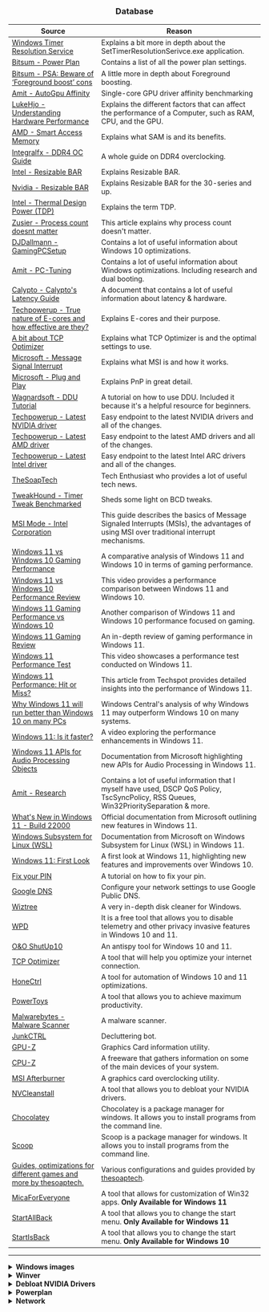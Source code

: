 ### <div align="center">Database</div>

| Source  | Reason |
| ------------- | ------------- |
| [Windows Timer Resolution Service](https://forums.guru3d.com/threads/windows-timer-resolution-tool-in-form-of-system-service.376458/)  | Explains a bit more in depth about the SetTimerResolutionSerivce.exe application. |
| [Bitsum - Power Plan](https://bitsum.com/known-windows-power-guids/)  | Contains a list of all the power plan settings. |
| [Bitsum - PSA: Beware of ‘Foreground boost’ cons](https://bitsum.com/tips-and-tweaks/psa-beware-of-foreground-boost-cons/)  | A little more in depth about Foreground boosting. |
| [Amit - AutoGpu Affinity](https://github.com/amitxv/AutoGpuAffinity)  | Single-core GPU driver affinity benchmarking |
| [LukeHjo - Understanding Hardware Performance](https://dev.lukehjo.tech/part-1-understanding-hardware-performance) | Explains the different factors that can affect the performance of a Computer, such as RAM, CPU, and the GPU. |
| [AMD - Smart Access Memory](https://www.amd.com/en/technologies/smart-access-memory) | Explains what SAM is and its benefits. |
| [Integralfx - DDR4 OC Guide](https://github.com/integralfx/MemTestHelper/blob/oc-guide/DDR4%20OC%20Guide.md) | A whole guide on DDR4 overclocking. |
| [Intel - Resizable BAR](https://www.intel.com/content/www/us/en/support/articles/000090831/graphics.html) | Explains Resizable BAR. |
| [Nvidia - Resizable BAR](https://www.nvidia.com/en-us/geforce/news/geforce-rtx-30-series-resizable-bar-support/) | Explains Resizable BAR for the 30-series and up. |
| [Intel - Thermal Design Power (TDP)](https://www.intel.com/content/www/us/en/support/articles/000055611/processors.html) | Explains the term TDP. |
| [Zusier - Process count doesnt matter](https://zusier.xyz/blog/posts/process-count-doesnt-matter/) | This article explains why process count doesn't matter. |
| [DJDallmann - GamingPCSetup](https://github.com/djdallmann/GamingPCSetup) | Contains a lot of useful information about Windows 10 optimizations. |
| [Amit - PC-Tuning](https://github.com/amitxv/PC-Tuning/tree/main) | Contains a lot of useful information about Windows optimizations. Including research and dual booting. |
| [Calypto - Calypto's Latency Guide](https://docs.google.com/document/d/1c2-lUJq74wuYK1WrA_bIvgb89dUN0sj8-hO3vqmrau4/edit) | A document that contains a lot of useful information about latency & hardware. |
| [Techpowerup - True nature of E-cores and how effective are they?](https://www.techpowerup.com/forums/threads/true-nature-of-e-cores-and-how-effective-are-they.298321/) | Explains E-cores and their purpose. |
| [A bit about TCP Optimizer](https://www.speedguide.net/faq/35-what-are-the-best-tcp-optimizer-settings-for-474) | Explains what TCP Optimizer is and the optimal settings to use. |
| [Microsoft - Message Signal Interrupt](https://learn.microsoft.com/en-us/windows-hardware/drivers/kernel/introduction-to-message-signaled-interrupts) | Explains what MSI is and how it works. |
| [Microsoft - Plug and Play](https://learn.microsoft.com/en-us/windows-hardware/drivers/kernel/introduction-to-plug-and-play) | Explains PnP in great detail. |
| [Wagnardsoft - DDU Tutorial](https://www.wagnardsoft.com/content/DDU-Guide-Tutorial) | A tutorial on how to use DDU. Included it because it's a helpful resource for beginners. |
|[Techpowerup - Latest NVIDIA driver](https://www.techpowerup.com/download/nvidia-geforce-graphics-drivers/#history)| Easy endpoint to the latest NVIDIA drivers and all of the changes. |
|[Techpowerup - Latest AMD driver](https://www.techpowerup.com/download/amd-radeon-graphics-drivers/)| Easy endpoint to the latest AMD drivers and all of the changes. |
|[Techpowerup - Latest Intel driver](https://www.techpowerup.com/download/intel-arc-graphics-drivers/)| Easy endpoint to the latest Intel ARC drivers and all of the changes. |
| [TheSoapTech](https://www.tiktok.com/@thesoaptech) | Tech Enthusiast who provides a lot of useful tech news. |
| [TweakHound - Timer Tweak Benchmarked](https://www.tweakhound.com/2014/01/30/timer-tweaks-benchmarked/) | Sheds some light on BCD tweaks. |
| [MSI Mode - Intel Corporation](https://www.kernel.org/doc/html/latest/PCI/msi-howto.html) | This guide describes the basics of Message Signaled Interrupts (MSIs), the advantages of using MSI over traditional interrupt mechanisms. |
| [Windows 11 vs Windows 10 Gaming Performance](https://www.youtube.com/watch?v=L9J9I1pCBtw) | A comparative analysis of Windows 11 and Windows 10 in terms of gaming performance. |
| [Windows 11 vs Windows 10 Performance Review](https://www.youtube.com/watch?v=XBFTSej-yIs) | This video provides a performance comparison between Windows 11 and Windows 10. |
| [Windows 11 Gaming Performance vs Windows 10](https://www.youtube.com/watch?v=av7D5YPpbow) | Another comparison of Windows 11 and Windows 10 performance focused on gaming. |
| [Windows 11 Gaming Review](https://www.youtube.com/watch?v=5DnCPRaABnc) | An in-depth review of gaming performance in Windows 11. |
| [Windows 11 Performance Test](https://www.youtube.com/watch?v=oWNHU3JuqeU) | This video showcases a performance test conducted on Windows 11. |
| [Windows 11 Performance: Hit or Miss?](https://www.techspot.com/article/2349-windows-11-performance/) | This article from Techspot provides detailed insights into the performance of Windows 11. |
| [Why Windows 11 will run better than Windows 10 on many PCs](https://www.windowscentral.com/why-windows-11-will-run-better-windows-10-many-pcs) | Windows Central's analysis of why Windows 11 may outperform Windows 10 on many systems. |
| [Windows 11: Is it faster?](https://www.youtube.com/watch?v=YtML5uOGdXY) | A video exploring the performance enhancements in Windows 11. |
| [Windows 11 APIs for Audio Processing Objects](https://learn.microsoft.com/en-us/windows-hardware/drivers/audio/windows-11-apis-for-audio-processing-objects) | Documentation from Microsoft highlighting new APIs for Audio Processing in Windows 11. |
| [Amit - Research](https://github.com/amitxv/PC-Tuning/blob/main/docs/research.md)  | Contains a lot of useful information that I myself have used, DSCP QoS Policy, TscSyncPolicy, RSS Queues, Win32PrioritySeparation & more. |
| [What's New in Windows 11 - Build 22000](https://learn.microsoft.com/en-us/windows/apps/whats-new/windows-11-build-22000) | Official documentation from Microsoft outlining new features in Windows 11. |
| [Windows Subsystem for Linux (WSL)](https://learn.microsoft.com/en-us/windows/wsl/) | Documentation from Microsoft on Windows Subsystem for Linux (WSL) in Windows 11. |
| [Windows 11: First Look](https://www.youtube.com/watch?v=kC3eWRPzeWw) | A first look at Windows 11, highlighting new features and improvements over Windows 10. |
| [Fix your PIN](https://www.kapilarya.com/fix-pin-not-working-in-windows-10) | A tutorial on how to fix your pin. |
| [Google DNS](https://developers.google.com/speed/public-dns/docs/using)| Configure your network settings to use Google Public DNS. |
| [Wiztree](https://www.diskanalyzer.com/) | A very in-depth disk cleaner for Windows. |
| [WPD](https://wpd.app/) | It is a free tool that allows you to disable telemetry and other privacy invasive features in Windows 10 and 11.  |
| [O&O ShutUp10](https://www.oo-software.com/en/shutup10/update) | An antispy tool for Windows 10 and 11. |
| [TCP Optimizer](https://www.speedguide.net/downloads.php) | A tool that will help you optimize your internet connection. |
| [HoneCtrl](https://github.com/auraside/HoneCtrl/releases/tag/2.7) | A tool for automation of Windows 10 and 11 optimizations. |
| [PowerToys](https://github.com/Microsoft/PowerToys) | A tool that allows you to achieve maximum productivity. |
| [Malwarebytes - Malware Scanner](https://www.malwarebytes.com/solutions/malware-scanner) | A malware scanner. |
| [JunkCTRL](https://github.com/builtbybel/JunkCtrl) | Decluttering bot. |
| [GPU-Z](https://www.techpowerup.com/download/techpowerup-gpu-z/) | Graphics Card information utility. |
| [CPU-Z](https://www.cpuid.com/softwares/cpu-z.html) | A freeware that gathers information on some of the main devices of your system. |
| [MSI Afterburner](https://www.msi.com/Landing/afterburner/graphics-cards) | A graphics card overclocking utility. |
| [NVCleanstall](https://www.techpowerup.com/nvcleanstall/) | A tool that allows you to debloat your NVIDIA drivers. |
| [Chocolatey](https://chocolatey.org/install) | Chocolatey is a package manager for windows. It allows you to install programs from the command line. |
| [Scoop](https://scoop.sh) | Scoop is a package manager for windows. It allows you to install programs from the command line. |
| [Guides, optimizations for different games and more by thesoaptech.](https://drive.google.com/drive/folders/1u4NslwJn89M1Qx5V2ue5ncELKDcAbHv2?usp=drive_link) | Various configurations and guides provided by [thesoaptech](https://linktr.ee/thesoaptech). |
| [MicaForEveryone](https://github.com/MicaForEveryone/MicaForEveryone) | A tool that allows for customization of Win32 apps. **Only Available for Windows 11** |
| [StartAllBack](https://www.startallback.com/) | A tool that allows you to change the start menu. **Only Available for Windows 11** |
| [StartIsBack](https://startisback.com/) | A tool that allows you to change the start menu. **Only Available for Windows 10** |

---

<details>

**<summary>Windows images</summary>**

- **[Windows 10 image](https://www.microsoft.com/en-us/software-download/windows10ISO)**

- **[Windows 11 image](https://www.microsoft.com/en-us/software-download/windows11)**

</details>

<details>

**<summary>Winver</summary>**
WIN + R and type `winver` and press enter. This will open a window that shows you your current Windows version.

<p>
 <img src="/assets/Windows/winver.png" alt="winver" /></a>
</p>

</details>

<details>

**<summary>Debloat NVIDIA Drivers</summary>**

-  Download **[DDU](https://www.guru3d.com/files-details/display-driver-uninstaller-download.html)**.

-  Download **[NVCleanstall](https://www.techpowerup.com/nvcleanstall/)**.

-  Boot into safe mode.

- Run DDU and uninstall the drivers.

- **Reboot.**

- Run NVCleanStall and build the driver using these settings or do it yourself **[Amitxv - Configure NVIDIA](https://github.com/amitxv/PC-Tuning/blob/516ad5a2b956a70cc22b0b4da15e5c599cb034f2/docs/configure-nvidia.md)**.

<p>
	<img src="/assets/Configurations/nvcleanstall_guide.png" alt="NVCleanstall" /></a>
</p>

- Install the drivers from the package that NVCleanstall or you created.

- **Reboot.**

</details>

<details>

**<summary>Powerplan</summary>**

- **Powerplan** is a built in feature that allows you to control the power settings of your computer. It can be used to set the power plan to high performance, balanced, power saver or a custom one. Bitsum has one available @ **[Process Lasso](https://bitsum.com/get-lasso-pro/)**.

</details>

<details>

**<summary>Network</summary>**

#### **Cloudflare IPv4 DNS Servers**

1.1.1.1 and 1.0.0.1

#### **Cloudflare IPv6 DNS Servers**

2606:4700:4700::1111 and 2606:4700:4700::1001

#### **Google IPv4 DNS Servers**

 8.8.8.8 and 8.8.4.4
 
#### **Google IPv6 DNS Servers**

2001:4860:4860::8888 and 2001:4860:4860::8844

#### **Quad9 IPv4 DNS Servers**

9.9.9.9 and 149.112.112.112

#### **Quad9 IPv6 DNS Servers**

2620:fe::fe and 2620:fe::9

#### **Good to know IPConfig commands**

`ipconfig /flushdns` - Flushes the DNS cache.

`ipconfig /Displaydns` - Shows information about your current DNS server.

`ipconfig /Registerdns` - Initiates manual dynamic registration for the DNS names and IP addresses that are configured at a computer.

`ipconfig /release` - Releases the IPv4 address that you are currently using.

`ipconfig /release6` - Releases the IPv6 address that you are currently using.

`ipconfig /renew` - Renews an IPv4 address on your device.

`ipconfig /renew6` - Renews an IPv6 address on your device.

`ipconfig /all` - Displays all the information about all your current network adapters.

`ipconfig /?` - Help for IPConfig.

#### **Generally good to know commands**

`netsh => /?` -  A powerful command for configuring network adapters.

`netstat` - Displaying Network Statistics.

`net` - View different parts of your network.

`nslookup` - Useful for diagnosing DNS name resolution problems.

`hostname` -  Identify your current hostname.

`arp` - Modify & Display the Address Resolution Protocol cache.

`getmac` - Displays your current MAC address.

`systeminfo` - Information about your device.

`pathping` - Combines Ping & Tracert.

`tracert` - Trace packets to a destination.


#### **Bandwidth Measurement**

**Mb** - Megabit

**MB** - Megabyte

**Mbps** - Megabit per second.

**MBps** - Megabyte per second.

**b** - bit

**B** - byte

</details>
